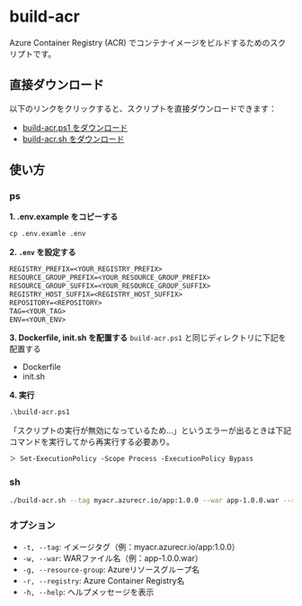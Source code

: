 # build-acr

Azure Container Registry (ACR) でコンテナイメージをビルドするためのスクリプトです。

## 直接ダウンロード

以下のリンクをクリックすると、スクリプトを直接ダウンロードできます：

- [build-acr.ps1 をダウンロード](https://raw.githubusercontent.com/striderkein/build-acr/main/build-acr.ps1)
- [build-acr.sh をダウンロード](https://raw.githubusercontent.com/striderkein/build-acr/main/build-acr.sh)

## 使い方

### ps

**1. .env.example をコピーする**
```ps
cp .env.examle .env
```

**2. `.env` を設定する**

```ps
REGISTRY_PREFIX=<YOUR_REGISTRY_PREFIX>
RESOURCE_GROUP_PREFIX=<YOUR_RESOURCE_GROUP_PREFIX>
RESOURCE_GROUP_SUFFIX=<YOUR_RESOURCE_GROUP_SUFFIX>
REGISTRY_HOST_SUFFIX=<REGISTRY_HOST_SUFFIX>
REPOSITORY=<REPOSITORY>
TAG=<YOUR_TAG>
ENV=<YOUR_ENV>
```

**3. Dockerfile, init.sh を配置する**
`build-acr.ps1` と同じディレクトリに下記を配置する
- Dockerfile
- init.sh

**4. 実行**

```ps
.\build-acr.ps1
```

「スクリプトの実行が無効になっているため…」というエラーが出るときは下記コマンドを実行してから再実行する必要あり。
```ps
＞ Set-ExecutionPolicy -Scope Process -ExecutionPolicy Bypass
```

### sh

```bash
./build-acr.sh --tag myacr.azurecr.io/app:1.0.0 --war app-1.0.0.war --resource-group myResourceGroup --registry myAcrName
```

### オプション

- `-t, --tag`: イメージタグ（例：myacr.azurecr.io/app:1.0.0）
- `-w, --war`: WARファイル名（例：app-1.0.0.war）
- `-g, --resource-group`: Azureリソースグループ名
- `-r, --registry`: Azure Container Registry名
- `-h, --help`: ヘルプメッセージを表示

